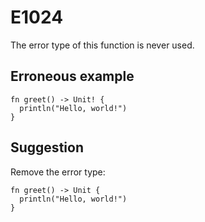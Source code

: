 # E1024

The error type of this function is never used.

## Erroneous example

```moonbit
fn greet() -> Unit! {
  println("Hello, world!")
}
```

## Suggestion

Remove the error type:

```moonbit
fn greet() -> Unit {
  println("Hello, world!")
}
```
